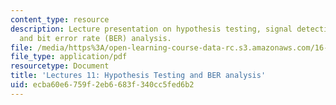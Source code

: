 ```yaml
---
content_type: resource
description: Lecture presentation on hypothesis testing, signal detection, error analysis,
  and bit error rate (BER) analysis.
file: /media/https%3A/open-learning-course-data-rc.s3.amazonaws.com/16-36-communication-systems-engineering-spring-2009/ecba60e6759f2eb6683f340cc5fed6b2_MIT16_36s09_lec11.pdf
file_type: application/pdf
resourcetype: Document
title: 'Lectures 11: Hypothesis Testing and BER analysis'
uid: ecba60e6-759f-2eb6-683f-340cc5fed6b2
---
```

